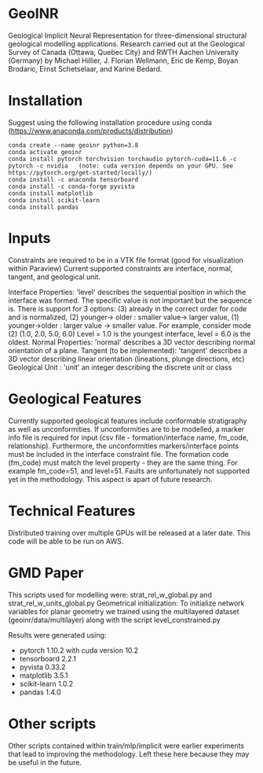 # GeoINR
Geological Implicit Neural Representation for three-dimensional structural geological modelling applications.
Research carried out at the Geological Survey of Canada (Ottawa, Quebec City) and RWTH Aachen University (Germany) by Michael Hillier, J. Florian Wellmann, Eric de Kemp, Boyan Brodaric, Ernst Schetselaar, and Karine Bedard.

# Installation
Suggest using the following installation procedure using conda (https://www.anaconda.com/products/distribution)
```
conda create --name geoinr python=3.8
conda activate geoinr
conda install pytorch torchvision torchaudio pytorch-cuda=11.6 -c pytorch -c nvidia   (note: cuda version depends on your GPU. See https://pytorch.org/get-started/locally/)
conda install -c anaconda tensorboard
conda install -c conda-forge pyvista
conda install matplotlib
conda install scikit-learn
conda install pandas
```

# Inputs
Constraints are required to be in a VTK file format (good for visualization within Paraview)
Current supported constraints are interface, normal, tangent, and geological unit.

Interface Properties: 'level' describes the sequential position in which the interface was formed. The specific value is not important but the sequence is. There is support for 3 options: (3) already in the correct order for code and is normalized, (2) younger-> older : smaller value-> larger value, (1) younger->older : larger value -> smaller value. For example, consider mode (2) (1.0, 2.0, 5.0, 6.0) Level = 1.0 is the youngest interface, level = 6.0 is the oldest.
Normal Properties: 'normal' describes a 3D vector describing normal orientation of a plane.
Tangent (to be implemented): 'tangent' describes a 3D vector describing linear orientation (lineations, plunge directions, etc)
Geological Unit : 'unit' an integer describing the discrete unit or class 

# Geological Features
Currently supported geological features include conformable stratigraphy as well as unconformities. If unconformities are to be modelled, a marker info file is required for input (csv file - formation/interface name, fm_code, relationship). Furthermore, the unconformities markers/interface points must be included in the interface constraint file. The formation code (fm_code) must match the level property - they are the same thing. For example fm_code=51, and level=51.
Faults are unfortunately not supported yet in the methodology. This aspect is apart of future research.

# Technical Features
Distributed training over multiple GPUs will be released at a later date. This code will be able to be run on AWS.

# GMD Paper
This scripts used for modelling were: strat_rel_w_global.py and strat_rel_w_units_global.py
Geometrical initialization: To initialize network variables for planar geometry we trained using the multilayered dataset (geoinr/data/multilayer) along with the script level_constrained.py

Results were generated using:

- pytorch 1.10.2 with cuda version 10.2
- tensorboard 2.2.1
- pyvista 0.33.2
- matplotlib 3.5.1
- scikit-learn 1.0.2
- pandas 1.4.0

# Other scripts
Other scripts contained within train/mlp/implicit were earlier experiments that lead to improving the methodology. Left these here because they may be useful in the future.